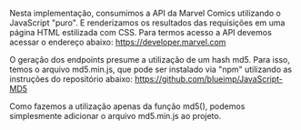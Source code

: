 Nesta implementação, consumimos a API da Marvel Comics utilizando o JavaScript "puro". E renderizamos os resultados das requisições em uma página HTML estilizada com CSS.
Para termos acesso a API devemos acessar o endereço abaixo: 
https://developer.marvel.com

O geração dos endpoints presume a utilização de um hash md5. Para isso, temos o arquivo md5.min.js, que pode ser instalado via "npm" utilizando as instruções do repositório abaixo: 
https://github.com/blueimp/JavaScript-MD5

Como fazemos a utilização apenas da função md5(), podemos simplesmente adicionar o arquivo md5.min.js ao projeto.
